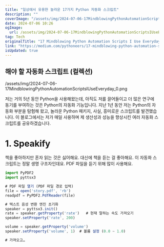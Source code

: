 ```yaml
---
title: "일상에서 유용한 놀라운 17가지 Python 자동화 스크립트"
description: ""
coverImage: "/assets/img/2024-07-06-17MindblowingPythonAutomationScriptsIUseEveryday_0.png"
date: 2024-07-06 10:26
ogImage: 
  url: /assets/img/2024-07-06-17MindblowingPythonAutomationScriptsIUseEveryday_0.png
tag: Tech
originalTitle: "17 Mindblowing Python Automation Scripts I Use Everyday"
link: "https://medium.com/pythoneers/17-mindblowing-python-automation-scripts-i-use-everyday-523fb1eb9284"
isUpdated: true
---
```




## 해야 할 자동화 스크립트 (컬렉션)

/assets/img/2024-07-06-17MindblowingPythonAutomationScriptsIUseEveryday_0.png

저는 거의 5년 동안 Python을 사용해왔는데, 아직도 저를 끌어들이고 더 많은 연구에 동기를 부여하는 것은 Python의 자동화 기능입니다. 지난 1년 동안 저는 Python의 자동화 부분을 탐험해 왔고, 놀라운 Python 패키지, 사실, 흥미로운 스크립트를 발견했습니다. 이 블로그에서는 저가 매일 사용하며 제 생산성과 성능을 향상시킨 여러 자동화 스크립트를 공유하겠습니다.

# 1. Speakify

<div class="content-ad"></div>

책을 좋아하지만 혼자 읽는 것은 싫어해요. 대신에 책을 듣는 걸 좋아해요. 이 자동화 스크립트는 정말 생명 구조자인데요. PDF 파일을 듣기 위해 많이 사용해요.

```js
import PyPDF2
import pyttsx3

# PDF 파일 열기 (PDF 파일 경로 입력)
file = open('story.pdf', 'rb')
readpdf = PyPDF2.PdfReader(file)

# 텍스트 음성 변환 엔진 초기화
speaker = pyttsx3.init()
rate = speaker.getProperty('rate')   # 현재 말하는 속도 가져오기
speaker.setProperty('rate', 200)

volume = speaker.getProperty('volume')
speaker.setProperty('volume', 1)  # 볼륨 설정 (0.0 ~ 1.0)

# 가져오고…
```

